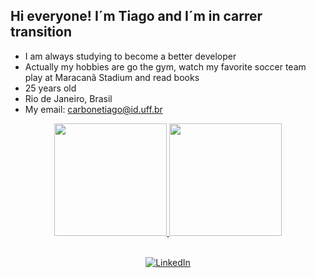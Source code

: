 
## Hi everyone! I´m Tiago and I´m in carrer transition
- I am always studying to become a better developer 
- Actually my hobbies are go the gym, watch my favorite soccer team play at Maracanã Stadium and read books 
- 25 years old
- Rio de Janeiro, Brasil
- My email: carbonetiago@id.uff.br



<div align="center">
  <a href="https://github.com/tiagocarbone">
  <img height=180em" src="https://github-readme-stats.vercel.app/api?username=tiagocarbone&show_icons=true&theme=dark&include_all_commits=true&count_private=true"/>
  <img height="180em" src="https://github-readme-stats.vercel.app/api/top-langs/?username=tiagocarbone&layout=compact&langs_count=7&theme=dark"/>
<div style="text-align: center;">

<br>

[![LinkedIn](https://img.shields.io/badge/LinkedIn-0077B5?style=for-the-badge&logo=linkedin&logoColor=white)](https://www.linkedin.com/in/tiago-carbone-do-nascimento-5544a223a/)

</div>

  
  </div>

